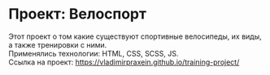 # Проект: Велоспорт
Этот проект о том какие существуют спортивные велосипеды, их виды, а также тренировки с ними.  
Применялись технологии: HTML, CSS, SCSS, JS.  
Ссылка на проект: https://vladimirpraxein.github.io/training-project/

